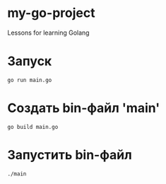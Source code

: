# my-go-project
Lessons for learning Golang

# Запуск
```
go run main.go
```

# Создать bin-файл 'main'
```
go build main.go
```

# Запустить bin-файл
```
./main
```
